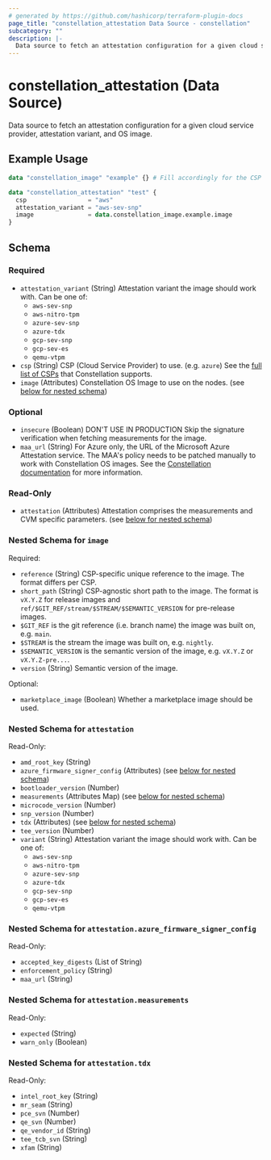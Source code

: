 ```yaml
---
# generated by https://github.com/hashicorp/terraform-plugin-docs
page_title: "constellation_attestation Data Source - constellation"
subcategory: ""
description: |-
  Data source to fetch an attestation configuration for a given cloud service provider, attestation variant, and OS image.
---
```


# constellation_attestation (Data Source)

Data source to fetch an attestation configuration for a given cloud service provider, attestation variant, and OS image.

## Example Usage

```terraform
data "constellation_image" "example" {} # Fill accordingly for the CSP

data "constellation_attestation" "test" {
  csp                 = "aws"
  attestation_variant = "aws-sev-snp"
  image               = data.constellation_image.example.image
}
```

<!-- schema generated by tfplugindocs -->
## Schema

### Required

- `attestation_variant` (String) Attestation variant the image should work with. Can be one of:
  * `aws-sev-snp`
  * `aws-nitro-tpm`
  * `azure-sev-snp`
  * `azure-tdx`
  * `gcp-sev-snp`
  * `gcp-sev-es`
  * `qemu-vtpm`
- `csp` (String) CSP (Cloud Service Provider) to use. (e.g. `azure`)
See the [full list of CSPs](https://docs.edgeless.systems/constellation/overview/clouds) that Constellation supports.
- `image` (Attributes) Constellation OS Image to use on the nodes. (see [below for nested schema](#nestedatt--image))

### Optional

- `insecure` (Boolean) DON'T USE IN PRODUCTION Skip the signature verification when fetching measurements for the image.
- `maa_url` (String) For Azure only, the URL of the Microsoft Azure Attestation service. The MAA's policy needs to be patched manually to work with Constellation OS images.
See the [Constellation documentation](https://docs.edgeless.systems/constellation/workflows/terraform-provider#quick-setup) for more information.

### Read-Only

- `attestation` (Attributes) Attestation comprises the measurements and CVM specific parameters. (see [below for nested schema](#nestedatt--attestation))

<a id="nestedatt--image"></a>
### Nested Schema for `image`

Required:

- `reference` (String) CSP-specific unique reference to the image. The format differs per CSP.
- `short_path` (String) CSP-agnostic short path to the image. The format is `vX.Y.Z` for release images and `ref/$GIT_REF/stream/$STREAM/$SEMANTIC_VERSION` for pre-release images.
- `$GIT_REF` is the git reference (i.e. branch name) the image was built on, e.g. `main`.
- `$STREAM` is the stream the image was built on, e.g. `nightly`.
- `$SEMANTIC_VERSION` is the semantic version of the image, e.g. `vX.Y.Z` or `vX.Y.Z-pre...`.
- `version` (String) Semantic version of the image.

Optional:

- `marketplace_image` (Boolean) Whether a marketplace image should be used.


<a id="nestedatt--attestation"></a>
### Nested Schema for `attestation`

Read-Only:

- `amd_root_key` (String)
- `azure_firmware_signer_config` (Attributes) (see [below for nested schema](#nestedatt--attestation--azure_firmware_signer_config))
- `bootloader_version` (Number)
- `measurements` (Attributes Map) (see [below for nested schema](#nestedatt--attestation--measurements))
- `microcode_version` (Number)
- `snp_version` (Number)
- `tdx` (Attributes) (see [below for nested schema](#nestedatt--attestation--tdx))
- `tee_version` (Number)
- `variant` (String) Attestation variant the image should work with. Can be one of:
  * `aws-sev-snp`
  * `aws-nitro-tpm`
  * `azure-sev-snp`
  * `azure-tdx`
  * `gcp-sev-snp`
  * `gcp-sev-es`
  * `qemu-vtpm`

<a id="nestedatt--attestation--azure_firmware_signer_config"></a>
### Nested Schema for `attestation.azure_firmware_signer_config`

Read-Only:

- `accepted_key_digests` (List of String)
- `enforcement_policy` (String)
- `maa_url` (String)


<a id="nestedatt--attestation--measurements"></a>
### Nested Schema for `attestation.measurements`

Read-Only:

- `expected` (String)
- `warn_only` (Boolean)


<a id="nestedatt--attestation--tdx"></a>
### Nested Schema for `attestation.tdx`

Read-Only:

- `intel_root_key` (String)
- `mr_seam` (String)
- `pce_svn` (Number)
- `qe_svn` (Number)
- `qe_vendor_id` (String)
- `tee_tcb_svn` (String)
- `xfam` (String)
